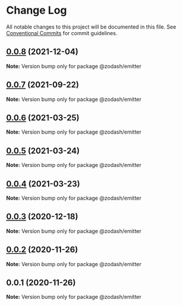 # Change Log

All notable changes to this project will be documented in this file.
See [Conventional Commits](https://conventionalcommits.org) for commit guidelines.

## [0.0.8](https://github.com/zcorky/zodash/compare/@zodash/emitter@0.0.7...@zodash/emitter@0.0.8) (2021-12-04)

**Note:** Version bump only for package @zodash/emitter





## [0.0.7](https://github.com/zcorky/zodash/compare/@zodash/emitter@0.0.6...@zodash/emitter@0.0.7) (2021-09-22)

**Note:** Version bump only for package @zodash/emitter





## [0.0.6](https://github.com/zcorky/zodash/compare/@zodash/emitter@0.0.5...@zodash/emitter@0.0.6) (2021-03-25)

**Note:** Version bump only for package @zodash/emitter





## [0.0.5](https://github.com/zcorky/zodash/compare/@zodash/emitter@0.0.4...@zodash/emitter@0.0.5) (2021-03-24)

**Note:** Version bump only for package @zodash/emitter





## [0.0.4](https://github.com/zcorky/zodash/compare/@zodash/emitter@0.0.3...@zodash/emitter@0.0.4) (2021-03-23)

**Note:** Version bump only for package @zodash/emitter





## [0.0.3](https://github.com/zcorky/zodash/compare/@zodash/emitter@0.0.2...@zodash/emitter@0.0.3) (2020-12-18)

**Note:** Version bump only for package @zodash/emitter





## [0.0.2](https://github.com/zcorky/zodash/compare/@zodash/emitter@0.0.1...@zodash/emitter@0.0.2) (2020-11-26)

**Note:** Version bump only for package @zodash/emitter





## 0.0.1 (2020-11-26)

**Note:** Version bump only for package @zodash/emitter
